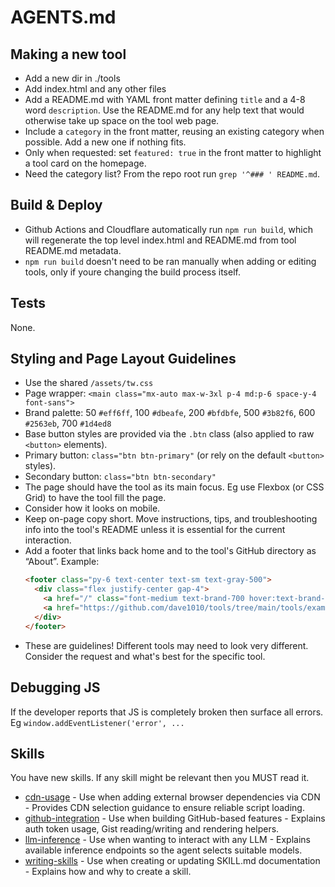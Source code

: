 # AGENTS.md

## Making a new tool

- Add a new dir in ./tools
- Add index.html and any other files
- Add a README.md with YAML front matter defining `title` and a 4-8 word `description`. Use the README.md for any help text that would otherwise take up space on the tool web page.
- Include a `category` in the front matter, reusing an existing category when possible. Add a new one if nothing fits.
- Only when requested: set `featured: true` in the front matter to highlight a tool card on the homepage.
- Need the category list? From the repo root run `grep '^### ' README.md`.

## Build & Deploy

- Github Actions and Cloudflare automatically run `npm run build`, which will regenerate the top level index.html and README.md from tool README.md metadata.
- `npm run build` doesn't need to be ran manually when adding or editing tools, only if youre changing the build process itself.

## Tests

None.

## Styling and Page Layout Guidelines

- Use the shared `/assets/tw.css`
- Page wrapper: `<main class="mx-auto max-w-3xl p-4 md:p-6 space-y-4 font-sans">`
- Brand palette: 50 `#eff6ff`, 100 `#dbeafe`, 200 `#bfdbfe`, 500 `#3b82f6`, 600 `#2563eb`, 700 `#1d4ed8`
- Base button styles are provided via the `.btn` class (also applied to raw `<button>` elements).
- Primary button: `class="btn btn-primary"` (or rely on the default `<button>` styles).
- Secondary button: `class="btn btn-secondary"`
- The page should have the tool as its main focus. Eg use Flexbox (or CSS Grid) to have the tool fill the page.
- Consider how it looks on mobile.
- Keep on-page copy short. Move instructions, tips, and troubleshooting info into the tool's README unless it is essential for the current interaction.
- Add a footer that links back home and to the tool's GitHub directory as “About”. Example:
  ```html
  <footer class="py-6 text-center text-sm text-gray-500">
    <div class="flex justify-center gap-4">
      <a href="/" class="font-medium text-brand-700 hover:text-brand-600">← Back to tools.dave.engineer</a>
      <a href="https://github.com/dave1010/tools/tree/main/tools/example" class="font-medium text-brand-700 hover:text-brand-600">About</a>
    </div>
  </footer>
  ```
- These are guidelines! Different tools may need to look very different. Consider the request and what's best for the specific tool.

## Debugging JS

If the developer reports that JS is completely broken then surface all errors. Eg `window.addEventListener('error', ...`

<skills>

## Skills

You have new skills. If any skill might be relevant then you MUST read it.

- [cdn-usage](.skills/cdn-usage/SKILL.md) - Use when adding external browser dependencies via CDN - Provides CDN selection guidance to ensure reliable script loading.
- [github-integration](.skills/github-integration/SKILL.md) - Use when building GitHub-based features - Explains auth token usage, Gist reading/writing and rendering helpers.
- [llm-inference](.skills/llm-inference/SKILL.md) - Use when wanting to interact with any LLM - Explains available inference endpoints so the agent selects suitable models.
- [writing-skills](.skills/writing-skills/SKILL.md) - Use when creating or updating SKILL.md documentation - Explains how and why to create a skill.
</skills>
